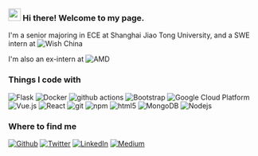 ### <img src="https://media.giphy.com/media/hvRJCLFzcasrR4ia7z/giphy.gif" width="25px"> Hi there! Welcome to my page.

I'm a senior majoring in ECE at Shanghai Jiao Tong University, and a SWE intern at <img alt="Wish China" src="https://img.shields.io/badge/Wish-China-white?colorA=33c4ff&colorB=5f6a6a&style=flat&logo=wish&logoColor=white" />

I'm also an ex-intern at <img alt="AMD" src="https://img.shields.io/badge/AMD-Shanghai R&D Center-white?colorA=e74c3c&colorB=5f6a6a&style=flat&logo=amd&logoColor=white" />

<h3>Things I code with</h3>
<p>
  <img alt="Flask" src="https://img.shields.io/badge/-Flask-45b8d8?style=flat-square&logo=flask&logoColor=white" />
  <img alt="Docker" src="https://img.shields.io/badge/-Docker-46a2f1?style=flat-square&logo=docker&logoColor=white" />
  <img alt="github actions" src="https://img.shields.io/badge/-Github_Actions-2088FF?style=flat-square&logo=github-actions&logoColor=white" />
  <img alt="Bootstrap" src="https://img.shields.io/badge/-Bootstrap-007ACC?style=flat-square&logo=bootstrap&logoColor=white" />
  <img alt="Google Cloud Platform" src="https://img.shields.io/badge/-Google_Cloud_Platform-1a73e8?style=flat-square&logo=google-cloud&logoColor=white" />
  <img alt="Vue.js" src="https://img.shields.io/badge/-Vue.js-5849BE?style=flat-square&logo=Vue.js&logoColor=white" />
  <img alt="React" src="https://img.shields.io/badge/-React-430098?style=flat-square&logo=react&logoColor=white" />
  <img alt="git" src="https://img.shields.io/badge/-Git-F05032?style=flat-square&logo=git&logoColor=white" />
  <img alt="npm" src="https://img.shields.io/badge/-NPM-CB3837?style=flat-square&logo=npm&logoColor=white" />
  <img alt="html5" src="https://img.shields.io/badge/-HTML5-E34F26?style=flat-square&logo=html5&logoColor=white" />
  <img alt="MongoDB" src="https://img.shields.io/badge/-MongoDB-13aa52?style=flat-square&logo=mongodb&logoColor=white" />
  <img alt="Nodejs" src="https://img.shields.io/badge/-Node.js-43853d?style=flat-square&logo=Node.js&logoColor=white" />
</p>

<h3>Where to find me</h3>
<p>
  <a href="https://graveszhang.github.io" target="_blank"><img alt="Github" src="https://img.shields.io/badge/Portfolio-%2312100E.svg?&style=for-the-badge&logo=Github&logoColor=white" /></a> 
  <a href="https://twitter.com/gravescn7" target="_blank"><img alt="Twitter" src="https://img.shields.io/badge/twitter-%231DA1F2.svg?&style=for-the-badge&logo=twitter&logoColor=white" /></a> 
  <a href="https://www.linkedin.com/in/liqin-z-b0855a198/" target="_blank"><img alt="LinkedIn" src="https://img.shields.io/badge/linkedin-%230077B5.svg?&style=for-the-badge&logo=linkedin&logoColor=white" /></a> 
  <a href="https://www.instagram.com/zhanggraves/" target="_blank"><img alt="Medium" src="https://img.shields.io/badge/instagram-dd2a7b.svg?&style=for-the-badge&logo=instagram&logoColor=white" /></a>
</p>

